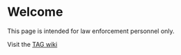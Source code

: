 # Welcome
This page is intended for law enforcement personnel only.

Visit the [TAG wiki](https://github.com/nameless-and-blameless/TAG/wiki)
